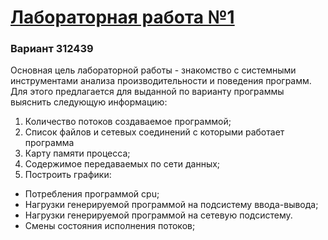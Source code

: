 # [Лабораторная работа №1](https://github.com/KiVorobev/Operation-systems/tree/main/Lab1)
### Вариант 312439
Основная цель лабораторной работы - знакомство с системными инструментами анализа производительности и поведения программ. Для этого предлагается для выданной по варианту программы выяснить следующую информацию:
1. Количество потоков создаваемое программой; 
2. Список файлов и сетевых соединений с которыми работает программа 
3. Карту памяти процесса; 
4. Содержимое передаваемых по сети данных; 
5. Построить графики:
- Потребления программой cpu;
- Нагрузки генерируемой программой на подсистему ввода-вывода;
- Нагрузки генерируемой программой на сетевую подсистему.
- Смены состояния исполнения потоков;